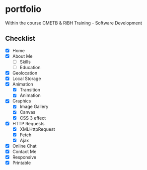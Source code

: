 # portfolio
Within the course CMETB & RiBH Training - Software Development

## Checklist
- [x] Home
- [x] About Me
  - [ ] Skills
  - [ ] Education
- [x] Geolocation
- [x] Local Storage
- [x] Animation
  - [x] Transition
  - [x] Animation
- [x] Graphics
  - [x] Image Gallery
  - [x] Canvas
  - [x] CSS 3 effect
- [x] HTTP Requests
  - [x] XMLHttpRequest
  - [x] Fetch
  - [x] Ajax
- [x] Online Chat
- [x] Contact Me
- [x] Responsive
- [x] Printable
